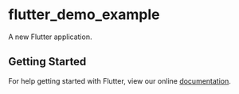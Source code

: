 # flutter_demo_example

A new Flutter application.

## Getting Started

For help getting started with Flutter, view our online
[documentation](https://flutter.io/).
